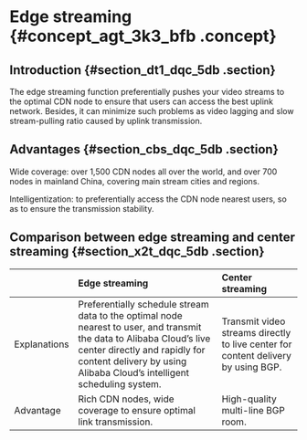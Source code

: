 # Edge streaming {#concept_agt_3k3_bfb .concept}

## Introduction {#section_dt1_dqc_5db .section}

The edge streaming function preferentially pushes your video streams to the optimal CDN node to ensure that users can access the best uplink network. Besides, it can minimize such problems as video lagging and slow stream-pulling ratio caused by uplink transmission.

## Advantages {#section_cbs_dqc_5db .section}

Wide coverage: over 1,500 CDN nodes all over the world, and over 700 nodes in mainland China, covering main stream cities and regions.

Intelligentization: to preferentially access the CDN node nearest users, so as to ensure the transmission stability.

## Comparison between edge streaming and center streaming {#section_x2t_dqc_5db .section}

| |Edge streaming|Center streaming|
|:-|:-------------|:---------------|
|Explanations|Preferentially schedule stream data to the optimal node nearest to user, and transmit the data to Alibaba Cloud’s live center directly and rapidly for content delivery by using Alibaba Cloud’s intelligent scheduling system.|Transmit video streams directly to live center for content delivery by using BGP.|
|Advantage|Rich CDN nodes, wide coverage to ensure optimal link transmission.|High-quality multi-line BGP room.|

